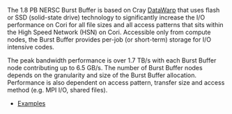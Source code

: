 The 1.8 PB NERSC Burst Buffer is based on
Cray [DataWarp](https://www.cray.com/products/storage/datawarp) that
uses flash or SSD (solid-state drive) technology to significantly
increase the I/O performance on Cori for all file sizes and all access
patterns that sits within the High Speed Network (HSN) on
Cori. Accessible only from compute nodes, the Burst Buffer provides
per-job (or short-term) storage for I/O intensive codes.

The peak bandwidth performance is over 1.7 TB/s with each Burst Buffer
node contributing up to 6.5 GB/s. The number of Burst Buffer nodes
depends on the granularity and size of the Burst Buffer
allocation. Performance is also dependent on access pattern, transfer
size and access method (e.g. MPI I/O, shared files).

* [Examples](../jobs/examples/index.md#burst-buffer)
